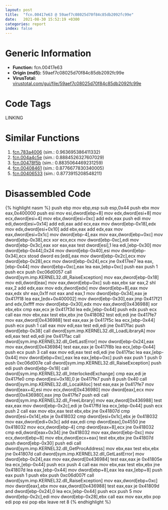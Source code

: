 ```yaml
---
layout: post
title:  "fcn.00417e63 @ 59aef7c08025d70f84c85db2092fc99e"
date:   2021-08-30 15:52:19 +0300
categories: report
index: false
---
```


# Generic Information
- **Function:** fcn.00417e63
- **Origin (md5):** 59aef7c08025d70f84c85db2092fc99e
- **VirusTotal:** [virustotal.com/gui/file/59aef7c08025d70f84c85db2092fc99e][virustotal_ref]

# Code Tags
<span class="tag" id="LINKING">LINKING</span>


# Similar Functions

1. [fcn.783a4006][similar_1_ref] (sim.: 0.963695386411332)
2. [fcn.004a4c5e][similar_2_ref] (sim.: 0.8884526327607029)
3. [fcn.00478f5b][similar_3_ref] (sim.: 0.8835064469231259)
4. [fcn.00408461][similar_4_ref] (sim.: 0.8776677830340005)
5. [fcn.00406533][similar_5_ref] (sim.: 0.8773915208548211)


# Disassembled Code

{% highlight nasm %}
push ebp
mov ebp,esp
sub esp,0x44
push ebx
mov eax,0x400000
push esi
mov esi,dword[ebp+8]
mov edx,dword[esi+8]
mov ecx,dword[esi+4]
mov ebx,dword[esi+0xc]
add edx,eax
push edi
mov edi,dword[esi+0x14]
add edi,eax
add ecx,eax
mov dword[ebp-0x18],edx
mov edx,dword[esi+0x10]
add ebx,eax
add edx,eax
mov eax,dword[esi+0x1c]
mov dword[ebp-4],eax
mov eax,dword[ebp+0xc]
mov dword[ebp-0x38],ecx
xor ecx,ecx
mov dword[ebp-0xc],edi
mov dword[ebp-0x3c],eax
xor eax,eax
test dword[esi],1
lea edi,[ebp-0x30]
mov dword[ebp-0x44],0x24
mov dword[ebp-0x40],esi
mov dword[ebp-0x34],ecx
stosd dword es:[edi],eax
mov dword[ebp-0x2c],ecx
mov dword[ebp-0x28],ecx
mov dword[ebp-0x24],ecx
jne 0x417ee7
lea eax,[ebp-0x44]
mov dword[ebp+0xc],eax
lea eax,[ebp+0xc]
push eax
push 1
push ecx
push 0xc06d0057
call dword[sym.imp.KERNEL32.dll_RaiseException]
mov eax,dword[ebp-0x18]
mov edi,dword[eax]
mov eax,dword[ebp+0xc]
sub eax,ebx
sar eax,2
shl eax,2
add edx,eax
mov edx,dword[edx]
mov dword[ebp+8],eax
mov eax,edx
shr eax,0x1f
not eax
and eax,1
mov dword[ebp-0x34],eax
je 0x417f18
lea eax,[edx+0x400002]
mov dword[ebp-0x30],eax
jmp 0x417f21
and edx,0xffff
mov dword[ebp-0x30],edx
mov eax,dword[0x436988]
xor ebx,ebx
cmp eax,ecx
je 0x417f3d
lea edx,[ebp-0x44]
push edx
push ecx
call eax
mov ebx,eax
test ebx,ebx
jne 0x418082
test edi,edi
jne 0x417fe7
mov eax,dword[0x436988]
test eax,eax
je 0x417f5c
lea ecx,[ebp-0x44]
push ecx
push 1
call eax
mov edi,eax
test edi,edi
jne 0x417fac
push dword[ebp-0x38]
call dword[sym.imp.KERNEL32.dll_LoadLibraryA]
mov edi,eax
test edi,edi
jne 0x417fac
call dword[sym.imp.KERNEL32.dll_GetLastError]
mov dword[ebp-0x24],eax
mov eax,dword[0x436984]
test eax,eax
je 0x417f8b
lea ecx,[ebp-0x44]
push ecx
push 3
call eax
mov edi,eax
test edi,edi
jne 0x417fac
lea eax,[ebp-0x44]
mov dword[ebp+0xc],eax
lea eax,[ebp+0xc]
push eax
push 1
push 0
push 0xc06d007e
call dword[sym.imp.KERNEL32.dll_RaiseException]
push edi
push dword[ebp-0x18]
call dword[sym.imp.KERNEL32.dll_InterlockedExchange]
cmp eax,edi
je 0x417fe0
cmp dword[esi+0x18],0
je 0x417fe7
push 8
push 0x40
call dword[sym.imp.KERNEL32.dll_LocalAlloc]
test eax,eax
je 0x417fe7
mov dword[eax+4],esi
mov ecx,dword[0x436980]
mov dword[eax],ecx
mov dword[0x436980],eax
jmp 0x417fe7
push edi
call dword[sym.imp.KERNEL32.dll_FreeLibrary]
mov eax,dword[0x436988]
test eax,eax
mov dword[ebp-0x2c],edi
je 0x417ffd
lea ecx,[ebp-0x44]
push ecx
push 2
call eax
mov ebx,eax
test ebx,ebx
jne 0x41807d
cmp dword[esi+0x14],ebx
je 0x418032
cmp dword[esi+0x1c],ebx
je 0x418032
mov eax,dword[edi+0x3c]
add eax,edi
cmp dword[eax],0x4550
jne 0x418032
mov ecx,dword[ebp-4]
cmp dword[eax+8],ecx
jne 0x418032
cmp edi,dword[eax+0x34]
jne 0x418032
mov eax,dword[ebp-0xc]
mov ecx,dword[ebp+8]
mov ebx,dword[ecx+eax]
test ebx,ebx
jne 0x41807d
push dword[ebp-0x30]
push edi
call dword[sym.imp.KERNEL32.dll_GetProcAddress]
mov ebx,eax
test ebx,ebx
jne 0x41807d
call dword[sym.imp.KERNEL32.dll_GetLastError]
mov dword[ebp-0x24],eax
mov eax,dword[0x436984]
test eax,eax
je 0x41805e
lea ecx,[ebp-0x44]
push ecx
push 4
call eax
mov ebx,eax
test ebx,ebx
jne 0x41807d
lea eax,[ebp-0x44]
mov dword[ebp+8],eax
lea eax,[ebp+8]
push eax
push 1
push ebx
push 0xc06d007f
call dword[sym.imp.KERNEL32.dll_RaiseException]
mov eax,dword[ebp+0xc]
mov dword[eax],ebx
mov eax,dword[0x436988]
test eax,eax
je 0x41809d
and dword[ebp-0x24],0
lea ecx,[ebp-0x44]
push ecx
push 5
mov dword[ebp-0x2c],edi
mov dword[ebp-0x28],ebx
call eax
mov eax,ebx
pop edi
pop esi
pop ebx
leave
ret 8
{% endhighlight %}


[similar_1_ref]: /report/fcn.783a4006@ebea46c6b17785efc2ebcb24ad99656c
[similar_2_ref]: /report/fcn.004a4c5e@b3771987fba16f4fba07d1109ec72c76
[similar_3_ref]: /report/fcn.00478f5b@d96761eb00d2d97e2b6f5ffffed0b46a
[similar_4_ref]: /report/fcn.00408461@470263fe7e7cc115b95cd041d643e3b5
[similar_5_ref]: /report/fcn.00406533@6c8b5339bada4cbd03f0f446da640707
[virustotal_ref]: https://www.virustotal.com/gui/file/59aef7c08025d70f84c85db2092fc99e